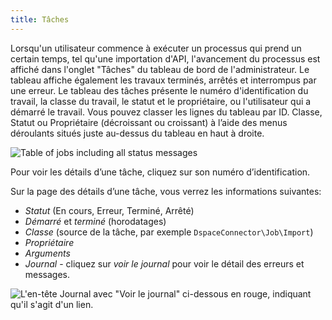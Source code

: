 ```yaml
---
title: Tâches
---
```


Lorsqu'un utilisateur commence à exécuter un processus qui prend un certain temps, tel qu'une importation d'API, l'avancement du processus est affiché dans l'onglet "Tâches" du tableau de bord de l'administrateur. Le tableau affiche également les travaux terminés, arrêtés et interrompus par une erreur. Le tableau des tâches présente le numéro d'identification du travail, la classe du travail, le statut et le propriétaire, ou l'utilisateur qui a démarré le travail. Vous pouvez classer les lignes du tableau par ID. Classe, Statut ou Propriétaire (décroissant ou croissant) à l’aide des menus déroulants situés juste au-dessus du tableau en haut à droite.

![Table of jobs including all status messages](/admin/adminfiles/jobstable.png)

Pour voir les détails d’une tâche, cliquez sur son numéro d’identification. 

Sur la page des détails d’une tâche, vous verrez les informations suivantes:

- *Statut* (En cours, Erreur, Terminé, Arrêté) 
- *Démarré* et *terminé* (horodatages) 
- *Classe* (source de la tâche, par exemple `DspaceConnector\Job\Import`)
- *Propriétaire*
- *Arguments*
- *Journal* - cliquez sur *voir le journal* pour voir le détail des erreurs et messages.

![L'en-tête Journal avec "Voir le journal" ci-dessous en rouge, indiquant qu'il s'agit d'un lien.](/admin/adminfiles/taches_log.png)
